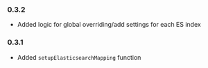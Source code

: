 ### 0.3.2
* Added logic for global overriding/add settings for each ES index

### 0.3.1
* Added `setupElasticsearchMapping` function